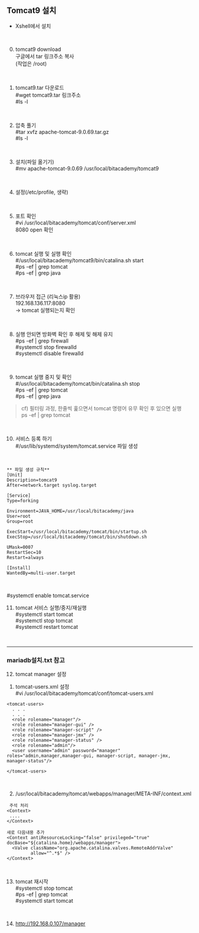 ## Tomcat9 설치   
  * Xshell에서 설치   
<br>

0. tomcat9 download   
   구글에서 tar 링크주소 복사   
   (작업은 /root)
<br>

1. tomcat9.tar 다운로드   
   #wget tomcat9.tar 링크주소   
   #ls -l    
<br>

2. 압축 풀기   
  #tar xvfz apache-tomcat-9.0.69.tar.gz   
  #ls -l    
<br>

3. 설치(파일 옮기기)   
  #mv apache-tomcat-9.0.69 /usr/local/bitacademy/tomcat9   
<br>

4. 설정(/etc/profile, 생략)   
<br>

5. 포트 확인   
   #vi /usr/local/bitacademy/tomcat/conf/server.xml   
   8080 open 확인   
<br>

6. tomcat 실행 및 실행 확인   
  #/usr/local/bitacademy/tomcat9/bin/catalina.sh start   
  #ps -ef | grep tomcat   
  #ps -ef | grep java   
<br>

7. 브라우저 접근 (리눅스ip 활용)   
   192.168.136.117:8080   
   → tomcat 실행되는지 확인   
<br>

8. 실행 안되면 방화벽 확인 후 해제 및 해제 유지   
  #ps -ef | grep firewall   
  #systemctl stop firewalld   
  #systemctl disable firewalld   
<br>

9. tomcat 실행 중지 및 확인   
  #/usr/local/bitacademy/tomcat/bin/catalina.sh stop   
  #ps -ef | grep tomcat   
  #ps -ef | grep java   

> cf) 필터링 과정, 한줄씩 훑으면서 tomcat 명령어 유무 확인 후 있으면 실행   
>      ps -ef | grep tomcat   
<br>

10. 서비스 등록 하기   
  #/usr/lib/systemd/system/tomcat.service 파일 생성
<br>

```
** 파일 생성 규칙**
[Unit]
Description=tomcat9
After=network.target syslog.target

[Service]
Type=forking

Environment=JAVA_HOME=/usr/local/bitacademy/java
User=root
Group=root

ExecStart=/usr/local/bitacademy/tomcat/bin/startup.sh
ExecStop=/usr/local/bitacademy/tomcat/bin/shutdown.sh

UMask=0007
RestartSec=10
Restart=always

[Install]
WantedBy=multi-user.target
```
<br>

 #systemctl enable tomcat.service

11. tomcat 서비스 실행/중지/재실행   
   #systemctl start tomcat   
   #systemctl stop tomcat   
   #systemctl restart tomcat   
<br>

* * *

### mariadb설치.txt 참고

12. tomcat manager 설정   
   1) tomcat-users.xml 설정   
      #vi /usr/local/bitacademy/tomcat/conf/tomcat-users.xml

```
<tomcat-users>
  . . .
  . . . 
  <role rolename="manager"/>
  <role rolename="manager-gui" />
  <role rolename="manager-script" />
  <role rolename="manager-jmx" />
  <role rolename="manager-status" />
  <role rolename="admin"/>
  <user username="admin" password="manager" roles="admin,manager,manager-gui, manager-script, manager-jmx, manager-status"/>

</tomcat-users>
```
<br>

   2) /usr/local/bitacademy/tomcat/webapps/manager/META-INF/context.xml
```
 주석 처리
<Context>
 ....
</Context>

새로 다음내용 추가
<Context antiResourceLocking="false" privileged="true" docBase="${catalina.home}/webapps/manager">
  <Valve className="org.apache.catalina.valves.RemoteAddrValve"
         allow="^.*$" />
</Context>
```
<br>

13. tomcat 재시작   
    #systemctl stop tomcat   
    #ps -ef | grep tomcat   
    #systemctl start tomcat   
<br>

14. http://192.168.0.107/manager   
